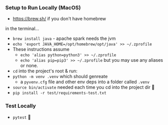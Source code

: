 ### Setup to Run Locally (MacOS)

 - https://brew.sh/ if you don't have homebrew 
 
 in the terminal...
 - `brew install java` - apache spark needs the jvm
 - `echo 'export JAVA_HOME=/opt/homebrew/opt/java' >> ~/.zprofile`
 - These instructions assume 
    - `echo 'alias python=python3' >> ~/.zprofile` 
    - `echo 'alias pip=pip3' >> ~/.zprofile` 
but you may use any aliases or none.
 - `cd` into the project's root & run:
 - `python -m venv .venv` which should genreate 
   - a `pyvenv.cfg` file and other env deps into a folder called `.venv`
 - `source bin/activate` needed each time you cd into the project dir :nauseated_face:
 - `pip install -r test/requirements-test.txt`

### Test Locally

 - `pytest` :tada: